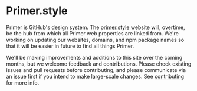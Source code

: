 # Primer.style

Primer is GitHub's design system. The [primer.style](https://primer.style/) website will, overtime, be the hub from which all Primer web properties are linked from. We're working on updating our websites, domains, and npm package names so that it will be easier in future to find all things Primer.

We'll be making improvements and additions to this site over the coming months, but we welcome feedback and contributions. Please check existing issues and pull requests before contributing, and please communicate via an issue first if you intend to make large-scale changes. See [contributing](CONTRIBUTING.md) for more info.
